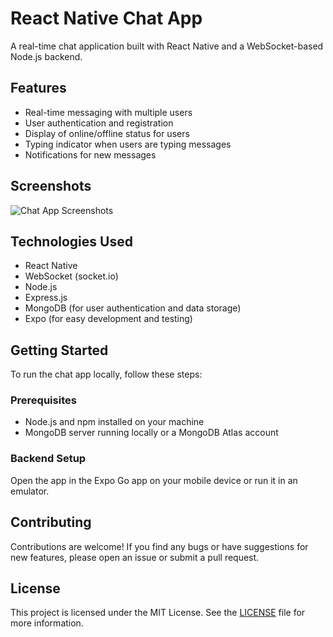 # React Native Chat App

A real-time chat application built with React Native and a WebSocket-based Node.js backend.

## Features

- Real-time messaging with multiple users
- User authentication and registration
- Display of online/offline status for users
- Typing indicator when users are typing messages
- Notifications for new messages

## Screenshots

![Chat App Screenshots](screenshots.png)

## Technologies Used

- React Native
- WebSocket (socket.io)
- Node.js
- Express.js
- MongoDB (for user authentication and data storage)
- Expo (for easy development and testing)

## Getting Started

To run the chat app locally, follow these steps:

### Prerequisites

- Node.js and npm installed on your machine
- MongoDB server running locally or a MongoDB Atlas account

### Backend Setup


 Open the app in the Expo Go app on your mobile device or run it in an emulator.

## Contributing

Contributions are welcome! If you find any bugs or have suggestions for new features, please open an issue or submit a pull request.

## License

This project is licensed under the MIT License. See the [LICENSE](LICENSE) file for more information.


